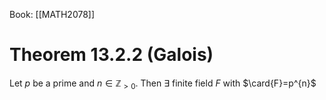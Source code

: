 Book: [[MATH2078]]
# Theorem 13.2.2 (Galois)
Let $p$ be a prime and $n\in \mathbb{Z}_{>0}$.
Then $\exists$ finite field $F$ with $\card{F}=p^{n}$